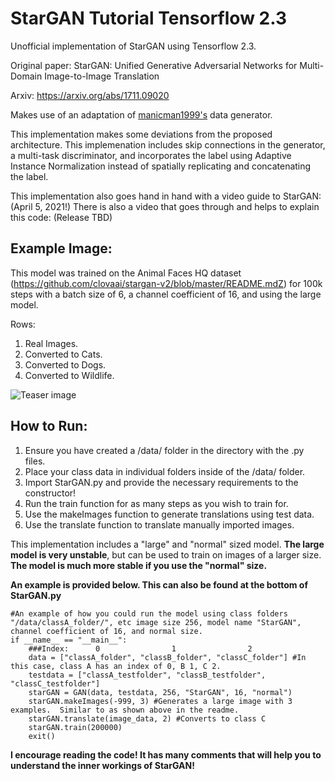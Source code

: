 # StarGAN Tutorial Tensorflow 2.3

Unofficial implementation of StarGAN using Tensorflow 2.3.

Original paper: StarGAN: Unified Generative Adversarial Networks for Multi-Domain Image-to-Image Translation

Arxiv: https://arxiv.org/abs/1711.09020

Makes use of an adaptation of [manicman1999's](https://github.com/manicman1999/) data generator.

This implementation makes some deviations from the proposed architecture.  This implemenation includes skip connections in the generator, a multi-task discriminator, and incorporates the label using Adaptive Instance Normalization instead of spatially replicating and concatenating the label.

This implementation also goes hand in hand with a video guide to StarGAN: (April 5, 2021!)
There is also a video that goes through and helps to explain this code: (Release TBD)


## Example Image:
This model was trained on the Animal Faces HQ dataset (https://github.com/clovaai/stargan-v2/blob/master/README.mdZ) for 100k steps with a batch size of 6, a channel coefficient of 16, and using the large model.

Rows:
1. Real Images.
2. Converted to Cats.
3. Converted to Dogs.
4. Converted to Wildlife.

![Teaser image](./100000.png)

## How to Run:
1. Ensure you have created a /data/ folder in the directory with the .py files.
2. Place your class data in individual folders inside of the /data/ folder.
3. Import StarGAN.py and provide the necessary requirements to the constructor!
4. Run the train function for as many steps as you wish to train for.
5. Use the makeImages function to generate translations using test data.
6. Use the translate function to translate manually imported images.

This implementation includes a "large" and "normal" sized model.  **The large model is very unstable**, but can be used to train on images of a larger size.  **The model is much more stable if you use the "normal" size.**

**An example is provided below.  This can also be found at the bottom of StarGAN.py**

```
#An example of how you could run the model using class folders "/data/classA_folder/", etc image size 256, model name "StarGAN", channel coefficient of 16, and normal size.
if __name__ == "__main__":
    ###Index:      0                1                2
    data = ["classA_folder", "classB_folder", "classC_folder"] #In this case, class A has an index of 0, B 1, C 2.
    testdata = ["classA_testfolder", "classB_testfolder", "classC_testfolder"]
    starGAN = GAN(data, testdata, 256, "StarGAN", 16, "normal")
    starGAN.makeImages(-999, 3) #Generates a large image with 3 examples.  Similar to as shown above in the readme.
    starGAN.translate(image_data, 2) #Converts to class C
    starGAN.train(200000)
    exit()
```

**I encourage reading the code!  It has many comments that will help you to understand the inner workings of StarGAN!**

